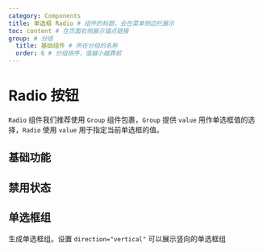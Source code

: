 ```yaml
---
category: Components
title: 单选框 Radio # 组件的标题，会在菜单侧边栏展示
toc: content # 在页面右侧展示锚点链接
group: # 分组
  title: 基础组件 # 所在分组的名称
  order: 6 # 分组排序，值越小越靠前
---
```


# Radio 按钮

`Radio` 组件我们推荐使用 `Group` 组件包裹，`Group` 提供 `value` 用作单选框值的选择，`Radio` 使用 `value` 用于指定当前单选框的值。

## 基础功能

<code src="./demo/basic.tsx"></code>

## 禁用状态

<code src="./demo/disabled.tsx"></code>

## 单选框组

生成单选框组。设置 `direction="vertical"` 可以展示竖向的单选框组

<code src="./demo/group.tsx"></code>
